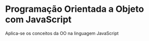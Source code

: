 # Programação Orientada a Objeto com JavaScript

Aplica-se os conceitos da OO na linguagem JavaScript